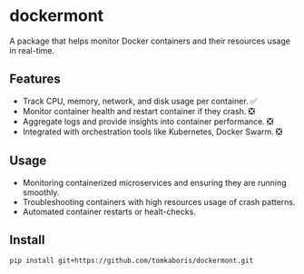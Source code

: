# dockermont
A package that helps monitor Docker containers and their resources usage in real-time.

## Features
- Track CPU, memory, network, and disk usage per container. :white_check_mark:
- Monitor container health and restart container if they crash. :negative_squared_cross_mark:
- Aggregate logs and provide insights into container performance. :negative_squared_cross_mark:
- Integrated with orchestration tools like Kubernetes, Docker Swarm. :negative_squared_cross_mark:

## Usage
- Monitoring containerized microservices and ensuring they are running smoothly.
- Troubleshooting containers with high resources usage of crash patterns.
- Automated container restarts or healt-checks.

## Install

```bash
pip install git+https://github.com/tomkaboris/dockermont.git
```
